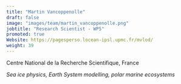 ```yaml
---
title: "Martin Vancoppenolle"
draft: false
image: "images/team/martin_vancoppenolle.png"
jobtitle: "Research Scientist - WP5"
promoted: true
Website: https://pagesperso.locean-ipsl.upmc.fr/mvlod/
weight: 39
---
```


Centre National de la Recherche Scientifique, France

*Sea ice physics, Earth System modelling, polar marine ecosystems*
